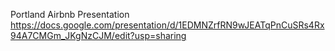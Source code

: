 Portland Airbnb Presentation 
https://docs.google.com/presentation/d/1EDMNZrfRN9wJEATqPnCuSRs4Rx94A7CMGm_JKgNzCJM/edit?usp=sharing